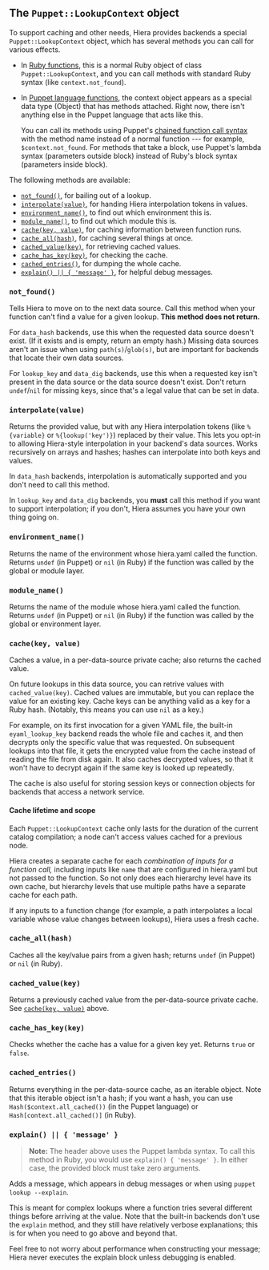 ## The `Puppet::LookupContext` object

To support caching and other needs, Hiera provides backends a special `Puppet::LookupContext` object, which has several methods you can call for various effects.

* In [Ruby functions](./functions_ruby_overview.html), this is a normal Ruby object of class `Puppet::LookupContext`, and you can call methods with standard Ruby syntax (like `context.not_found`).
* In [Puppet language functions](./lang_write_functions_in_puppet.html), the context object appears as a special data type (Object) that has methods attached. Right now, there isn't anything else in the Puppet language that acts like this.

    You can call its methods using Puppet's [chained function call syntax](./lang_functions.html#chained-function-calls) with the method name instead of a normal function --- for example, `$context.not_found`. For methods that take a block, use Puppet's lambda syntax (parameters outside block) instead of Ruby's block syntax (parameters inside block).

The following methods are available:

* [`not_found()`][method_not], for bailing out of a lookup.
* [`interpolate(value)`][method_interpolate], for handing Hiera interpolation tokens in values.
* [`environment_name()`][method_env], to find out which environment this is.
* [`module_name()`][method_module], to find out which module this is.
* [`cache(key, value)`][method_cache], for caching information between function runs.
* [`cache_all(hash)`][method_cache_all], for caching several things at once.
* [`cached_value(key)`][method_cached], for retrieving cached values.
* [`cache_has_key(key)`][method_haskey], for checking the cache.
* [`cached_entries()`][method_allcached], for dumping the whole cache.
* [`explain() || { 'message' }`][method_explain], for helpful debug messages.


### `not_found()`

[method_not]: #notfound

Tells Hiera to move on to the next data source. Call this method when your function can't find a value for a given lookup. **This method does not return.**

For `data_hash` backends, use this when the requested data source doesn't exist. (If it exists and is empty, return an empty hash.) Missing data sources aren't an issue when using `path(s)`/`glob(s)`, but are important for backends that locate their own data sources.

For `lookup_key` and `data_dig` backends, use this when a requested key isn't present in the data source or the data source doesn't exist. Don't return `undef`/`nil` for missing keys, since that's a legal value that can be set in data.

### `interpolate(value)`

[method_interpolate]: #interpolatevalue

Returns the provided value, but with any Hiera interpolation tokens (like `%{variable}` or `%{lookup('key')}`) replaced by their value. This lets you opt-in to allowing Hiera-style interpolation in your backend's data sources. Works recursively on arrays and hashes; hashes can interpolate into both keys and values.

In `data_hash` backends, interpolation is automatically supported and you don't need to call this method.

In `lookup_key` and `data_dig` backends, you **must** call this method if you want to support interpolation; if you don't, Hiera assumes you have your own thing going on.

### `environment_name()`

[method_env]: #environmentname

Returns the name of the environment whose hiera.yaml called the function. Returns `undef` (in Puppet) or `nil` (in Ruby) if the function was called by the global or module layer.

### `module_name()`

[method_module]: #modulename

Returns the name of the module whose hiera.yaml called the function. Returns `undef` (in Puppet) or `nil` (in Ruby) if the function was called by the global or environment layer.

### `cache(key, value)`

[method_cache]: #cachekey-value

Caches a value, in a per-data-source private cache; also returns the cached value.

On future lookups in this data source, you can retrive values with `cached_value(key)`. Cached values are immutable, but you can replace the value for an existing key. Cache keys can be anything valid as a key for a Ruby hash. (Notably, this means you can use `nil` as a key.)

For example, on its first invocation for a given YAML file, the built-in `eyaml_lookup_key` backend reads the whole file and caches it, and then decrypts only the specific value that was requested. On subsequent lookups into that file, it gets the encrypted value from the cache instead of reading the file from disk again. It also caches decrypted values, so that it won't have to decrypt again if the same key is looked up repeatedly.

The cache is also useful for storing session keys or connection objects for backends that access a network service.

#### Cache lifetime and scope

Each `Puppet::LookupContext` cache only lasts for the duration of the current catalog compilation; a node can't access values cached for a previous node.

Hiera creates a separate cache for each *combination of inputs for a function call,* including inputs like `name` that are configured in hiera.yaml but not passed to the function. So not only does each hierarchy level have its own cache, but hierarchy levels that use multiple paths have a separate cache for each path.

If any inputs to a function change (for example, a path interpolates a local variable whose value changes between lookups), Hiera uses a fresh cache.


### `cache_all(hash)`

[method_cache_all]: #cacheallhash

Caches all the key/value pairs from a given hash; returns `undef` (in Puppet) or `nil` (in Ruby).

### `cached_value(key)`

[method_cached]: #cachedvaluekey

Returns a previously cached value from the per-data-source private cache. See [`cache(key, value)`][method_cache] above.

### `cache_has_key(key)`

[method_haskey]: #cachehaskeykey

Checks whether the cache has a value for a given key yet. Returns `true` or `false`.

### `cached_entries()`

[method_allcached]: #cachedentries

Returns everything in the per-data-source cache, as an iterable object. Note that this iterable object isn't a hash; if you want a hash, you can use `Hash($context.all_cached())` (in the Puppet language) or `Hash[context.all_cached()]` (in Ruby).

### `explain() || { 'message' }`

[method_explain]: #explain---message-

> **Note:** The header above uses the Puppet lambda syntax. To call this method in Ruby, you would use `explain() { 'message' }`. In either case, the provided block must take zero arguments.

Adds a message, which appears in debug messages or when using `puppet lookup --explain`.

This is meant for complex lookups where a function tries several different things before arriving at the value. Note that the built-in backends don't use the `explain` method, and they still have relatively verbose explanations; this is for when you need to go above and beyond that.

Feel free to not worry about performance when constructing your message; Hiera never executes the explain block unless debugging is enabled.


